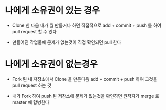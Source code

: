 # 나에게 소유권이 있는 경우







- Clone 한 다음 내가 뭘 만들거나 하면 직접적으로 add + commit + push 를 하여 pull request 할 수 있다



- 만들어진 작업물에 문제가 없는것이 직접 확인되면 pull 한다







# 나에게 소유권이 없는경우







- Fork 된 내 저장소에서 Clone 을 만든다음 add + commit + push 하여 그것을 pull request 하는 것



- 내가 Fork 하여 push 된 저장소에 문제가 없는것을 확인하면 원작자가 merge 로 master 에 합병한다